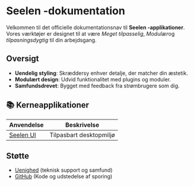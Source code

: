 # **Seelen -dokumentation**

Velkommen til det officielle dokumentationsnav til **Seelen -applikationer**.\
Vores værktøjer er designet til at være _Meget tilpasselig_, *Modulær*og
_tilpasningsdygtig_ til din arbejdsgang.

## Oversigt

- **Uendelig styling**: Skræddersy enhver detalje, der matcher din æstetik.
- **Modulært design**: Udvid funktionalitet med plugins og moduler.
- **Samfundsdrevet**: Bygget med feedback fra strømbrugere som dig.

## **📚 Kerneapplikationer**

| Anvendelse                   | Beskrivelse             |
| ---------------------------- | ----------------------- |
| [Seelen UI](/apps/seelen-ui) | Tilpasbart desktopmiljø |

## Støtte

- [Uenighed](https://discord.gg/ABfASx5ZAJ) (teknisk support og samfund)
- [GitHub](https://github.com/Seelen-Inc) (Kode og udstedelse af sporing)

